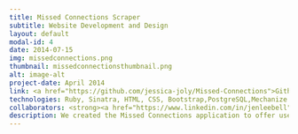 ```yaml
---
title: Missed Connections Scraper
subtitle: Website Development and Design
layout: default
modal-id: 4
date: 2014-07-15
img: missedconnections.png
thumbnail: missedconnectionsthumbnail.png
alt: image-alt
project-date: April 2014
link: <a href="https://github.com/jessica-joly/Missed-Connections">Github</a>
technologies: Ruby, Sinatra, HTML, CSS, Bootstrap,PostgreSQL,Mechanize & Nokogiri gems.
collaborators: <strong><a href="https://www.linkedin.com/in/jenleebell">Jennifer Bell</a></strong>, <strong><a href="https://www.linkedin.com/in/aokincaid"> Austin Kincaid</a></strong>,<strong><a href="https://www.linkedin.com/in/alyssahorrocks"> Alyssa Horrocks</a></strong>
description: We created the Missed Connections application to offer users a more personalized experience with the missed connections section of Craigslist. Users can log into their own missed connections page and create keywords to search the Craigslist database. When the search is run, it will return useable links that match their user-specific keywords. Users can view the body text and visit the source material if desired. Ideally, it would run on a server constantly, update the list of connections, and notify the user when new connections appear based on their keywords.
---
```

